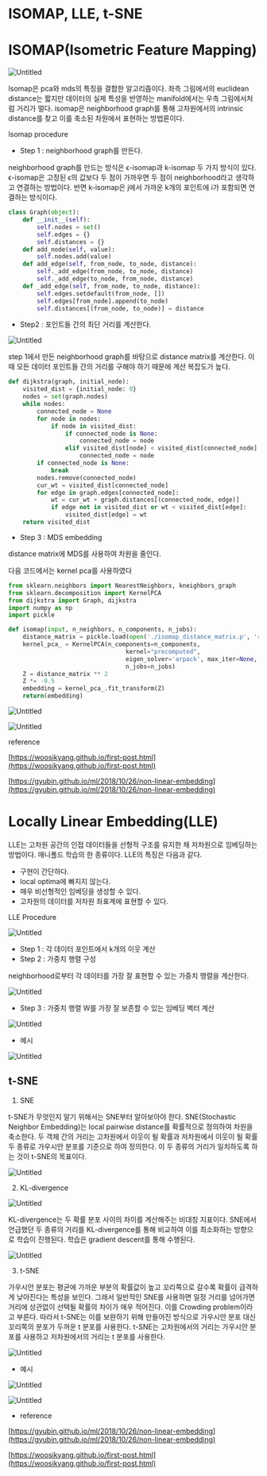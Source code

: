 # ****ISOMAP, LLE, t-SNE****

# ISOMAP(Isometric Feature Mapping)

![Untitled](https://github.com/kjhoon7686/BusinessAnalytics/blob/main/1.%20Dimensionality%20Reduction/ISOMAP%2C%20LLE%2C%20t-SNE/images/Untitled.png)

Isomap은 pca와 mds의 특징을 결합한 알고리즘이다. 좌측 그림에서의 euclidean distance는 짧지만 데이터의 실제 특성을 반영하는 manifold에서는 우측 그림에서처럼 거리가 멀다. isomap은 neighborhood graph를 통해 고차원에서의 intrinsic distance를 찾고 이를 축소된 차원에서 표현하는 방법론이다.

Isomap procedure

- Step 1 : neighborhood graph를 만든다.

neighborhood graph를 만드는 방식은 ϵ-isomap과 k-isomap 두 가지 방식이 있다. ϵ-isomap은 고정된 ϵ의 값보다 두 점이 가까우면 두 점이 neighborhood라고 생각하고 연결하는 방법이다. 반면 k-isomap은 j에서 가까운 k개의 포인트에 i가 포함되면 연결하는 방식이다.

```python
class Graph(object):
    def __init__(self):
        self.nodes = set()
        self.edges = {}
        self.distances = {}
    def add_node(self, value):
        self.nodes.add(value)
    def add_edge(self, from_node, to_node, distance):
        self._add_edge(from_node, to_node, distance)
        self._add_edge(to_node, from_node, distance)
    def _add_edge(self, from_node, to_node, distance):
        self.edges.setdefault(from_node, [])
        self.edges[from_node].append(to_node)
        self.distances[(from_node, to_node)] = distance
```

- Step2 : 포인트들 간의 최단 거리를 계산한다.

![Untitled](https://github.com/kjhoon7686/BusinessAnalytics/blob/main/1.%20Dimensionality%20Reduction/ISOMAP%2C%20LLE%2C%20t-SNE/images/Untitled%201.png)

step 1에서 만든 neighborhood graph를 바탕으로 distance matrix를 계산한다. 이때 모든 데이터 포인트들 간의 거리를 구해야 하기 때문에 계산 복잡도가 높다.

```python
def dijkstra(graph, initial_node):
    visited_dist = {initial_node: 0}
    nodes = set(graph.nodes)
    while nodes:
        connected_node = None
        for node in nodes:
            if node in visited_dist:
                if connected_node is None:
                    connected_node = node
                elif visited_dist[node] < visited_dist[connected_node]:
                    connected_node = node
        if connected_node is None:
            break
        nodes.remove(connected_node)
        cur_wt = visited_dist[connected_node]
        for edge in graph.edges[connected_node]:
            wt = cur_wt + graph.distances[(connected_node, edge)]
            if edge not in visited_dist or wt < visited_dist[edge]:
                visited_dist[edge] = wt
    return visited_dist
```

- Step 3 : MDS embedding

distance matrix에 MDS를 사용하여 차원을 줄인다. 

다음 코드에서는 kernel pca를 사용하였다

```python
from sklearn.neighbors import NearestNeighbors, kneighbors_graph
from sklearn.decomposition import KernelPCA
from dijkstra import Graph, dijkstra
import numpy as np
import pickle

def isomap(input, n_neighbors, n_components, n_jobs):
    distance_matrix = pickle.load(open('./isomap_distance_matrix.p', 'rb'))
    kernel_pca_ = KernelPCA(n_components=n_components,
                                 kernel="precomputed",
                                 eigen_solver='arpack', max_iter=None,
                                 n_jobs=n_jobs)
    Z = distance_matrix ** 2
    Z *= -0.5
    embedding = kernel_pca_.fit_transform(Z)
    return(embedding)
```

![Untitled](https://github.com/kjhoon7686/BusinessAnalytics/blob/main/1.%20Dimensionality%20Reduction/ISOMAP%2C%20LLE%2C%20t-SNE/images/Untitled%202.png)

![Untitled](https://github.com/kjhoon7686/BusinessAnalytics/blob/main/1.%20Dimensionality%20Reduction/ISOMAP%2C%20LLE%2C%20t-SNE/images/Untitled%203.png)

reference

[https://woosikyang.github.io/first-post.html](https://woosikyang.github.io/first-post.html)

[https://gyubin.github.io/ml/2018/10/26/non-linear-embedding](https://gyubin.github.io/ml/2018/10/26/non-linear-embedding)

# Locally Linear Embedding(LLE)

LLE는 고차원 공간의 인접 데이터들을 선형적 구조를 유지한 채 저차원으로 임베딩하는 방법이다. 매니폴드 학습의 한 종류이다. LLE의 특징은 다음과 같다.

- 구현이 간단하다.
- local optima에 빠지지 않는다.
- 매우 비선형적인 임베딩을 생성할 수 있다.
- 고차원의 데이터를 저차원 좌표계에 표현할 수 있다.

LLE Procedure

![Untitled](https://github.com/kjhoon7686/BusinessAnalytics/blob/main/1.%20Dimensionality%20Reduction/ISOMAP%2C%20LLE%2C%20t-SNE/images/Untitled%204.png)

- Step 1 : 각 데이터 포인트에서 k개의 이웃 계산
- Step 2 : 가중치 행렬 구성

neighborhood로부터 각 데이터를 가장 잘 표현할 수 있는 가중치 행렬을 계산한다.

![Untitled](https://github.com/kjhoon7686/BusinessAnalytics/blob/main/1.%20Dimensionality%20Reduction/ISOMAP%2C%20LLE%2C%20t-SNE/images/Untitled%205.png)

- Step 3 : 가중치 행렬 W를 가장 잘 보존할 수 있는 임베딩 벡터 계산

![Untitled](https://github.com/kjhoon7686/BusinessAnalytics/blob/main/1.%20Dimensionality%20Reduction/ISOMAP%2C%20LLE%2C%20t-SNE/images/Untitled%206.png)

- 예시

![Untitled](https://github.com/kjhoon7686/BusinessAnalytics/blob/main/1.%20Dimensionality%20Reduction/ISOMAP%2C%20LLE%2C%20t-SNE/images/Untitled%207.png)

## t-SNE

1) SNE

t-SNE가 무엇인지 알기 위해서는 SNE부터 알아보아야 한다. SNE(Stochastic Neighbor Embedding)는 local pairwise distance를 확률적으로 정의하여 차원을 축소한다. 두 객체 간의 거리는 고차원에서 이웃이 될 확률과 저차원에서 이웃이 될 확률 두 종류로 가우시안 분포를 기준으로 하여 정의한다. 이 두 종류의 거리가 일치하도록 하는 것이 t-SNE의 목표이다. 

![Untitled](https://github.com/kjhoon7686/BusinessAnalytics/blob/main/1.%20Dimensionality%20Reduction/ISOMAP%2C%20LLE%2C%20t-SNE/images/Untitled%208.png)

2) KL-divergence

![Untitled](https://github.com/kjhoon7686/BusinessAnalytics/blob/main/1.%20Dimensionality%20Reduction/ISOMAP%2C%20LLE%2C%20t-SNE/images/Untitled%209.png)

KL-divergence는 두 확률 분포 사이의 차이를 계산해주는 비대칭 지표이다. SNE에서 언급했던 두 종류의 거리를 KL-divergence를 통해 비교하여 이를 최소화하는 방향으로 학습이 진행된다. 학습은 gradient descent를 통해 수행된다.

![Untitled](https://github.com/kjhoon7686/BusinessAnalytics/blob/main/1.%20Dimensionality%20Reduction/ISOMAP%2C%20LLE%2C%20t-SNE/images/Untitled%210.png)

3) t-SNE

가우시안 분포는 평균에 가까운 부분의 확률값이 높고 꼬리쪽으로 갈수록 확률이 급격하게 낮아진다는 특성을 보인다. 그래서 일반적인 SNE를 사용하면 일정 거리를 넘어가면 거리에 상관없이 선택될 확률의 차이가 매우 적어진다. 이를 Crowding problem이라고 부른다. 따라서 t-SNE는 이를 보완하기 위해 만들어진 방식으로 가우시안 분포 대신 꼬리쪽의 분포가 두꺼운 t 분포를 사용한다. t-SNE는 고차원에서의 거리는 가우시안 분포를 사용하고 저차원에서의 거리는 t 분포를 사용한다. 

![Untitled](https://github.com/kjhoon7686/BusinessAnalytics/blob/main/1.%20Dimensionality%20Reduction/ISOMAP%2C%20LLE%2C%20t-SNE/images/Untitled%211.png)

- 예시

![Untitled](https://github.com/kjhoon7686/BusinessAnalytics/blob/main/1.%20Dimensionality%20Reduction/ISOMAP%2C%20LLE%2C%20t-SNE/images/Untitled%212.png)

![Untitled](https://github.com/kjhoon7686/BusinessAnalytics/blob/main/1.%20Dimensionality%20Reduction/ISOMAP%2C%20LLE%2C%20t-SNE/images/Untitled%213.png)

- reference

[https://gyubin.github.io/ml/2018/10/26/non-linear-embedding](https://gyubin.github.io/ml/2018/10/26/non-linear-embedding)

[https://woosikyang.github.io/first-post.html](https://woosikyang.github.io/first-post.html)
